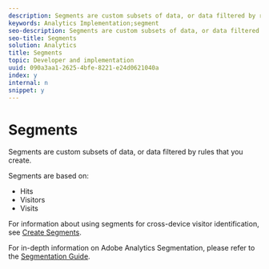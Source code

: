 ```yaml
---
description: Segments are custom subsets of data, or data filtered by rules that you create.
keywords: Analytics Implementation;segment
seo-description: Segments are custom subsets of data, or data filtered by rules that you create.
seo-title: Segments
solution: Analytics
title: Segments
topic: Developer and implementation
uuid: 090a3aa1-2625-4bfe-8221-e24d0621040a
index: y
internal: n
snippet: y
---
```


# Segments

Segments are custom subsets of data, or data filtered by rules that you create.

Segments are based on:

* Hits 
* Visitors 
* Visits

For information about using segments for cross-device visitor identification, see [Create Segments](../../implement/js-implementation/xdevice-visid/segments.md#concept_77F0A880A6BA4A919A233DAF9D0D6FB5).

For in-depth information on Adobe Analytics Segmentation, please refer to the [Segmentation Guide](https://marketing.adobe.com/resources/help/en_US/analytics/segment/). 
